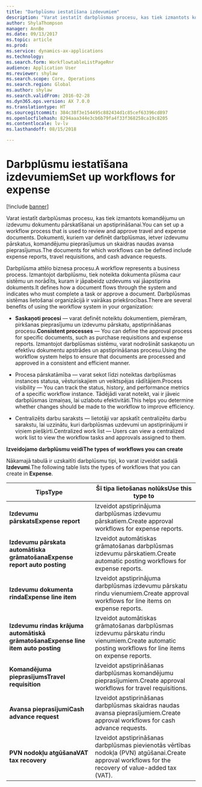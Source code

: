 ```yaml
---
title: "Darbplūsmu iestatīšana izdevumiem"
description: "Varat iestatīt darbplūsmas procesu, kas tiek izmantots komandējumu un izdevumu dokumentu pārskatīšanai un apstiprināšanai."
author: ShylaThompson
manager: AnnBe
ms.date: 09/13/2017
ms.topic: article
ms.prod: 
ms.service: dynamics-ax-applications
ms.technology: 
ms.search.form: WorkflowtableListPageRnr
audience: Application User
ms.reviewer: shylaw
ms.search.scope: Core, Operations
ms.search.region: Global
ms.author: shylaw
ms.search.validFrom: 2016-02-28
ms.dyn365.ops.version: AX 7.0.0
ms.translationtype: HT
ms.sourcegitcommit: 384c38f3e154495c882434d1c85cef63396cd897
ms.openlocfilehash: 8294aaa344e3cb6b79fa4f33f368258ca19c8205
ms.contentlocale: lv-lv
ms.lasthandoff: 08/15/2018

---
```


# <a name="set-up-workflows-for-expense"></a><span data-ttu-id="1b570-103">Darbplūsmu iestatīšana izdevumiem</span><span class="sxs-lookup"><span data-stu-id="1b570-103">Set up workflows for expense</span></span>

[!include [banner](../includes/banner.md)]

<span data-ttu-id="1b570-104"> Varat iestatīt darbplūsmas procesu, kas tiek izmantots komandējumu un izdevumu dokumentu pārskatīšanai un apstiprināšanai.</span><span class="sxs-lookup"><span data-stu-id="1b570-104">You can set up a workflow process that is used to review and approve travel and expense documents.</span></span> <span data-ttu-id="1b570-105">Dokumenti, kuriem var definēt darbplūsmas, ietver izdevumu pārskatus, komandējumu pieprasījumus un skaidras naudas avansa pieprasījumus.</span><span class="sxs-lookup"><span data-stu-id="1b570-105">The documents for which workflows can be defined include expense reports, travel requisitions, and cash advance requests.</span></span>

<span data-ttu-id="1b570-106">Darbplūsma attēlo biznesa procesu.</span><span class="sxs-lookup"><span data-stu-id="1b570-106">A workflow represents a business process.</span></span> <span data-ttu-id="1b570-107">Izmantojot darbplūsmu, tiek noteikta dokumenta plūsma caur sistēmu un norādīts, kuram ir jāpabeidz uzdevums vai jāapstiprina dokuments.</span><span class="sxs-lookup"><span data-stu-id="1b570-107">It defines how a document flows through the system and indicates who must complete a task or approve a document.</span></span> <span data-ttu-id="1b570-108">Darbplūsmas sistēmas lietošanai organizācijā ir vairākas priekšrocības.</span><span class="sxs-lookup"><span data-stu-id="1b570-108">There are several benefits of using the workflow system in your organization:</span></span>

-   <span data-ttu-id="1b570-109">**Saskaņoti procesi** — varat definēt noteiktu dokumentiem, piemēram, pirkšanas pieprasījumu un izdevumu pārskatu, apstiprināšanas procesu.</span><span class="sxs-lookup"><span data-stu-id="1b570-109">**Consistent processes** — You can define the approval process for specific documents, such as purchase requisitions and expense reports.</span></span> <span data-ttu-id="1b570-110">Izmantojot darbplūsmas sistēmu, varat nodrošināt saskaņotu un efektīvu dokumentu apstrādes un apstiprināšanas procesu.</span><span class="sxs-lookup"><span data-stu-id="1b570-110">Using the workflow system helps to ensure that documents are processed and approved in a consistent and efficient manner.</span></span>

-   <span data-ttu-id="1b570-111">Procesa pārskatāmība — varat sekot līdzi noteiktas darbplūsmas instances statusa, vēsturiskajiem un veiktspējas rādītājiem.</span><span class="sxs-lookup"><span data-stu-id="1b570-111">Process visibility — You can track the status, history, and performance metrics of a specific workflow instance.</span></span> <span data-ttu-id="1b570-112">Tādējādi varat noteikt, vai ir jāveic darbplūsmas izmaiņas, lai uzlabotu efektivitāti.</span><span class="sxs-lookup"><span data-stu-id="1b570-112">This helps you determine whether changes should be made to the workflow to improve efficiency.</span></span>

-   <span data-ttu-id="1b570-113">Centralizēts darbu saraksts — lietotāji var apskatīt centralizētu darbu sarakstu, lai uzzinātu, kuri darbplūsmas uzdevumi un apstiprinājumi ir viņiem piešķirti.</span><span class="sxs-lookup"><span data-stu-id="1b570-113">Centralized work list — Users can view a centralized work list to view the workflow tasks and approvals assigned to them.</span></span> 

<span data-ttu-id="1b570-114">**Izveidojamo darbplūsmu veidi**</span><span class="sxs-lookup"><span data-stu-id="1b570-114">**The types of workflows you can create**</span></span>

<span data-ttu-id="1b570-115">Nākamajā tabulā ir uzskaitīti darbplūsmu tipi, ko varat izveidot sadaļā **Izdevumi**.</span><span class="sxs-lookup"><span data-stu-id="1b570-115">The following table lists the types of workflows that you can create in **Expense**.</span></span>


|              <span data-ttu-id="1b570-116"><strong>Tips</strong></span><span class="sxs-lookup"><span data-stu-id="1b570-116"><strong>Type</strong></span></span>              |                   <span data-ttu-id="1b570-117"><strong>Šī tipa lietošanas nolūks</strong></span><span class="sxs-lookup"><span data-stu-id="1b570-117"><strong>Use this type to</strong></span></span>                   |
|-------------------------------------------------|-----------------------------------------------------------------------|
|         <span data-ttu-id="1b570-118"><strong>Izdevumu pārskats</strong></span><span class="sxs-lookup"><span data-stu-id="1b570-118"><strong>Expense report</strong></span></span>         |            <span data-ttu-id="1b570-119">Izveidot apstiprinājuma darbplūsmas izdevumu pārskatiem.</span><span class="sxs-lookup"><span data-stu-id="1b570-119">Create approval workflows for expense reports.</span></span>             |
|  <span data-ttu-id="1b570-120"><strong>Izdevumu pārskata automātiska grāmatošana</strong></span><span class="sxs-lookup"><span data-stu-id="1b570-120"><strong>Expense report auto posting</strong></span></span>   |        <span data-ttu-id="1b570-121">Izveidot automātiskas grāmatošanas darbplūsmas izdevumu pārskatiem.</span><span class="sxs-lookup"><span data-stu-id="1b570-121">Create automatic posting workflows for expense reports.</span></span>        |
|       <span data-ttu-id="1b570-122"><strong>Izdevumu dokumenta rinda</strong></span><span class="sxs-lookup"><span data-stu-id="1b570-122"><strong>Expense line item</strong></span></span>        |     <span data-ttu-id="1b570-123">Izveidot apstiprinājuma darbplūsmas izdevumu pārskatu rindu vienumiem.</span><span class="sxs-lookup"><span data-stu-id="1b570-123">Create approval workflows for line items on expense reports.</span></span>      |
| <span data-ttu-id="1b570-124"><strong>Izdevumu rindas krājuma automātiskā grāmatošana</strong></span><span class="sxs-lookup"><span data-stu-id="1b570-124"><strong>Expense line item auto posting</strong></span></span> | <span data-ttu-id="1b570-125">Izveidot automātiskas grāmatošanas darbplūsmas izdevumu pārskatu rindu vienumiem.</span><span class="sxs-lookup"><span data-stu-id="1b570-125">Create automatic posting workflows for line items on expense reports.</span></span> |
|       <span data-ttu-id="1b570-126"><strong>Komandējuma pieprasījums</strong></span><span class="sxs-lookup"><span data-stu-id="1b570-126"><strong>Travel requisition</strong></span></span>       |          <span data-ttu-id="1b570-127">Izveidot apstiprināšanas darbplūsmas komandējumu pieprasījumiem.</span><span class="sxs-lookup"><span data-stu-id="1b570-127">Create approval workflows for travel requisitions.</span></span>           |
|      <span data-ttu-id="1b570-128"><strong>Avansa pieprasījumi</strong></span><span class="sxs-lookup"><span data-stu-id="1b570-128"><strong>Cash advance request</strong></span></span>      |         <span data-ttu-id="1b570-129">Izveidot apstiprināšanas darbplūsmas skaidras naudas avansa pieprasījumiem.</span><span class="sxs-lookup"><span data-stu-id="1b570-129">Create approval workflows for cash advance requests.</span></span>          |
|        <span data-ttu-id="1b570-130"><strong>PVN nodokļu atgūšana</strong></span><span class="sxs-lookup"><span data-stu-id="1b570-130"><strong>VAT tax recovery</strong></span></span>        | <span data-ttu-id="1b570-131">Izveidot apstiprināšanas darbplūsmas pievienotās vērtības nodokļa (PVN) atgūšanai.</span><span class="sxs-lookup"><span data-stu-id="1b570-131">Create approval workflows for the recovery of value-added tax (VAT).</span></span>  |



